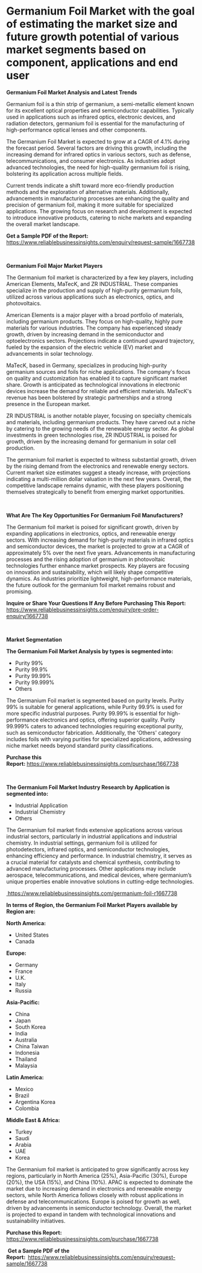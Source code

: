 <p><h1>Germanium Foil Market with the goal of estimating the market size and future growth potential of various market segments based on component, applications and end user</h1></p><p><strong>Germanium Foil Market Analysis and Latest Trends</strong></p>
<p><p>Germanium foil is a thin strip of germanium, a semi-metallic element known for its excellent optical properties and semiconductor capabilities. Typically used in applications such as infrared optics, electronic devices, and radiation detectors, germanium foil is essential for the manufacturing of high-performance optical lenses and other components.</p><p>The Germanium Foil Market is expected to grow at a CAGR of 4.1% during the forecast period. Several factors are driving this growth, including the increasing demand for infrared optics in various sectors, such as defense, telecommunications, and consumer electronics. As industries adopt advanced technologies, the need for high-quality germanium foil is rising, bolstering its application across multiple fields.</p><p>Current trends indicate a shift toward more eco-friendly production methods and the exploration of alternative materials. Additionally, advancements in manufacturing processes are enhancing the quality and precision of germanium foil, making it more suitable for specialized applications. The growing focus on research and development is expected to introduce innovative products, catering to niche markets and expanding the overall market landscape.</p></p>
<p><strong>Get a Sample PDF of the Report:&nbsp;</strong> <a href="https://www.reliablebusinessinsights.com/enquiry/request-sample/1667738?utm_campaign=2809&utm_medium=2&utm_source=Github&utm_content=ia&utm_term=18042025&utm_id=germanium-foil">https://www.reliablebusinessinsights.com/enquiry/request-sample/1667738</a></p>
<p>&nbsp;</p>
<p><strong>Germanium Foil Major Market Players</strong></p>
<p><p>The Germanium foil market is characterized by a few key players, including American Elements, MaTecK, and ZR INDUSTRIAL. These companies specialize in the production and supply of high-purity germanium foils, utilized across various applications such as electronics, optics, and photovoltaics.</p><p>American Elements is a major player with a broad portfolio of materials, including germanium products. They focus on high-quality, highly pure materials for various industries. The company has experienced steady growth, driven by increasing demand in the semiconductor and optoelectronics sectors. Projections indicate a continued upward trajectory, fueled by the expansion of the electric vehicle (EV) market and advancements in solar technology.</p><p>MaTecK, based in Germany, specializes in producing high-purity germanium sources and foils for niche applications. The company's focus on quality and customization has enabled it to capture significant market share. Growth is anticipated as technological innovations in electronic devices increase the demand for reliable and efficient materials. MaTecK's revenue has been bolstered by strategic partnerships and a strong presence in the European market.</p><p>ZR INDUSTRIAL is another notable player, focusing on specialty chemicals and materials, including germanium products. They have carved out a niche by catering to the growing needs of the renewable energy sector. As global investments in green technologies rise, ZR INDUSTRIAL is poised for growth, driven by the increasing demand for germanium in solar cell production.</p><p>The germanium foil market is expected to witness substantial growth, driven by the rising demand from the electronics and renewable energy sectors. Current market size estimates suggest a steady increase, with projections indicating a multi-million dollar valuation in the next few years. Overall, the competitive landscape remains dynamic, with these players positioning themselves strategically to benefit from emerging market opportunities.</p></p>
<p>&nbsp;</p>
<p><strong>What Are The Key Opportunities For Germanium Foil Manufacturers?</strong></p>
<p><p>The Germanium foil market is poised for significant growth, driven by expanding applications in electronics, optics, and renewable energy sectors. With increasing demand for high-purity materials in infrared optics and semiconductor devices, the market is projected to grow at a CAGR of approximately 5% over the next five years. Advancements in manufacturing processes and the rising adoption of germanium in photovoltaic technologies further enhance market prospects. Key players are focusing on innovation and sustainability, which will likely shape competitive dynamics. As industries prioritize lightweight, high-performance materials, the future outlook for the germanium foil market remains robust and promising.</p></p>
<p><strong>Inquire or Share Your Questions If Any Before Purchasing This Report:</strong> <a href="https://www.reliablebusinessinsights.com/enquiry/pre-order-enquiry/1667738?utm_campaign=2809&utm_medium=2&utm_source=Github&utm_content=ia&utm_term=18042025&utm_id=germanium-foil">https://www.reliablebusinessinsights.com/enquiry/pre-order-enquiry/1667738</a></p>
<p>&nbsp;</p>
<p><strong>Market Segmentation</strong></p>
<p><strong>The Germanium Foil Market Analysis by types is segmented into:</strong></p>
<p><ul><li>Purity 99%</li><li>Purity 99.9%</li><li>Purity 99.99%</li><li>Purity 99.999%</li><li>Others</li></ul></p>
<p><p>The Germanium Foil market is segmented based on purity levels. Purity 99% is suitable for general applications, while Purity 99.9% is used for more specific industrial purposes. Purity 99.99% is essential for high-performance electronics and optics, offering superior quality. Purity 99.999% caters to advanced technologies requiring exceptional purity, such as semiconductor fabrication. Additionally, the 'Others' category includes foils with varying purities for specialized applications, addressing niche market needs beyond standard purity classifications.</p></p>
<p><strong>Purchase this Report:&nbsp;</strong><a href="https://www.reliablebusinessinsights.com/purchase/1667738?utm_campaign=2809&utm_medium=2&utm_source=Github&utm_content=ia&utm_term=18042025&utm_id=germanium-foil">https://www.reliablebusinessinsights.com/purchase/1667738</a></p>
<p>&nbsp;</p>
<p><strong>The Germanium Foil Market Industry Research by Application is segmented into:</strong></p>
<p><ul><li>Industrial Application</li><li>Industrial Chemistry</li><li>Others</li></ul></p>
<p><p>The Germanium foil market finds extensive applications across various industrial sectors, particularly in industrial applications and industrial chemistry. In industrial settings, germanium foil is utilized for photodetectors, infrared optics, and semiconductor technologies, enhancing efficiency and performance. In industrial chemistry, it serves as a crucial material for catalysts and chemical synthesis, contributing to advanced manufacturing processes. Other applications may include aerospace, telecommunications, and medical devices, where germanium’s unique properties enable innovative solutions in cutting-edge technologies.</p></p>
<p><a href="https://www.reliablebusinessinsights.com/germanium-foil-r1667738?utm_campaign=2809&utm_medium=2&utm_source=Github&utm_content=ia&utm_term=18042025&utm_id=germanium-foil">&nbsp;https://www.reliablebusinessinsights.com/germanium-foil-r1667738</a></p>
<p><strong>In terms of Region, the Germanium Foil Market Players available by Region are:</strong></p>
<p>
    <p> <strong> North America: </strong>
        <ul>
            <li>United States</li>
            <li>Canada</li>
        </ul>
        </p> 
    <p> <strong> Europe: </strong>
        <ul>
            <li>Germany</li>
            <li>France</li>
            <li>U.K.</li>
            <li>Italy</li>
            <li>Russia</li>
        </ul>
        </p> 
    <p> <strong> Asia-Pacific: </strong>
        <ul>
            <li>China</li>
            <li>Japan</li>
            <li>South Korea</li>
            <li>India</li>
            <li>Australia</li>
            <li>China Taiwan</li>
            <li>Indonesia</li>
            <li>Thailand</li>
            <li>Malaysia</li>
        </ul>
        </p> 
    <p> <strong> Latin America: </strong>
        <ul>
            <li>Mexico</li>
            <li>Brazil</li>
            <li>Argentina Korea</li>
            <li>Colombia</li>
        </ul>
        </p> 
    <p> <strong> Middle East & Africa: </strong>
        <ul>
            <li>Turkey</li>
            <li>Saudi</li>
            <li>Arabia</li>
            <li>UAE</li>
            <li>Korea</li>
        </ul>
    </p>
    </p>
<p><p>The Germanium foil market is anticipated to grow significantly across key regions, particularly in North America (25%), Asia-Pacific (30%), Europe (20%), the USA (15%), and China (10%). APAC is expected to dominate the market due to increasing demand in electronics and renewable energy sectors, while North America follows closely with robust applications in defense and telecommunications. Europe is poised for growth as well, driven by advancements in semiconductor technology. Overall, the market is projected to expand in tandem with technological innovations and sustainability initiatives.</p></p>
<p><strong>Purchase this Report: </strong><a href="https://www.reliablebusinessinsights.com/purchase/1667738?utm_campaign=2809&utm_medium=2&utm_source=Github&utm_content=ia&utm_term=18042025&utm_id=germanium-foil">https://www.reliablebusinessinsights.com/purchase/1667738</a></p>
<p>&nbsp;<strong>Get a Sample PDF of the Report:&nbsp;&nbsp;</strong><a href="https://www.reliablebusinessinsights.com/enquiry/request-sample/1667738?utm_campaign=2809&utm_medium=2&utm_source=Github&utm_content=ia&utm_term=18042025&utm_id=germanium-foil">https://www.reliablebusinessinsights.com/enquiry/request-sample/1667738</a></p>
<p><strong></strong></p>
<p><p></p><p></p><p></p></p>